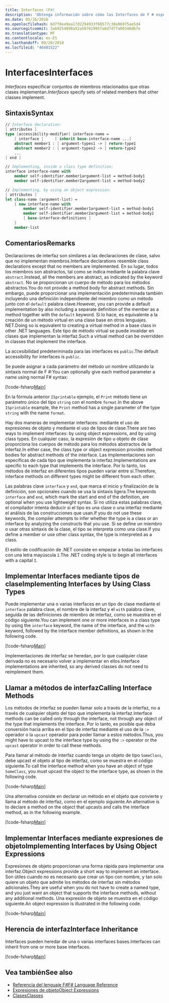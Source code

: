 ```yaml
---
title: Interfaces (F#)
description: 'Obtenga información sobre cómo las Interfaces de F # especificar conjuntos de miembros relacionados que otras clases implementan.'
ms.date: 05/16/2016
ms.openlocfilehash: 6d7f8ee9ea17d2294933f88577c30a96975ae5d4
ms.sourcegitcommit: 3ab9254890a52a50762995fa6d7d77a00348db7e
ms.translationtype: MT
ms.contentlocale: es-ES
ms.lasthandoff: 09/20/2018
ms.locfileid: "46481522"
---
```

# <a name="interfaces"></a><span data-ttu-id="1fdec-103">Interfaces</span><span class="sxs-lookup"><span data-stu-id="1fdec-103">Interfaces</span></span>

<span data-ttu-id="1fdec-104">*Interfaces* especificar conjuntos de miembros relacionados que otras clases implementan.</span><span class="sxs-lookup"><span data-stu-id="1fdec-104">*Interfaces* specify sets of related members that other classes implement.</span></span>

## <a name="syntax"></a><span data-ttu-id="1fdec-105">Sintaxis</span><span class="sxs-lookup"><span data-stu-id="1fdec-105">Syntax</span></span>

```fsharp
// Interface declaration:
[ attributes ]
type [accessibility-modifier] interface-name =
    [ interface ]     [ inherit base-interface-name ...]
    abstract member1 : [ argument-types1 -> ] return-type1
    abstract member2 : [ argument-types2 -> ] return-type2
    ...
[ end ]

// Implementing, inside a class type definition:
interface interface-name with
    member self-identifier.member1argument-list = method-body1
    member self-identifier.member2argument-list = method-body2

// Implementing, by using an object expression:
[ attributes ]
let class-name (argument-list) =
    { new interface-name with
        member self-identifier.member1argument-list = method-body1
        member self-identifier.member2argument-list = method-body2
        [ base-interface-definitions ]
    }
    member-list
```

## <a name="remarks"></a><span data-ttu-id="1fdec-106">Comentarios</span><span class="sxs-lookup"><span data-stu-id="1fdec-106">Remarks</span></span>

<span data-ttu-id="1fdec-107">Declaraciones de interfaz son similares a las declaraciones de clase, salvo que no implementan miembros.</span><span class="sxs-lookup"><span data-stu-id="1fdec-107">Interface declarations resemble class declarations except that no members are implemented.</span></span> <span data-ttu-id="1fdec-108">En su lugar, todos los miembros son abstractos, tal como se indica mediante la palabra clave `abstract`.</span><span class="sxs-lookup"><span data-stu-id="1fdec-108">Instead, all the members are abstract, as indicated by the keyword `abstract`.</span></span> <span data-ttu-id="1fdec-109">No se proporcionan un cuerpo de método para los métodos abstractos.</span><span class="sxs-lookup"><span data-stu-id="1fdec-109">You do not provide a method body for abstract methods.</span></span> <span data-ttu-id="1fdec-110">Sin embargo, puede proporcionar una implementación predeterminada también incluyendo una definición independiente del miembro como un método junto con el `default` palabra clave.</span><span class="sxs-lookup"><span data-stu-id="1fdec-110">However, you can provide a default implementation by also including a separate definition of the member as a method together with the `default` keyword.</span></span> <span data-ttu-id="1fdec-111">Si lo hace, es equivalente a la creación de un método virtual en una clase base en otros lenguajes. NET.</span><span class="sxs-lookup"><span data-stu-id="1fdec-111">Doing so is equivalent to creating a virtual method in a base class in other .NET languages.</span></span> <span data-ttu-id="1fdec-112">Este tipo de método virtual se puede invalidar en clases que implementan la interfaz.</span><span class="sxs-lookup"><span data-stu-id="1fdec-112">Such a virtual method can be overridden in classes that implement the interface.</span></span>

<span data-ttu-id="1fdec-113">La accesibilidad predeterminada para las interfaces es `public`.</span><span class="sxs-lookup"><span data-stu-id="1fdec-113">The default accessibility for interfaces is `public`.</span></span>

<span data-ttu-id="1fdec-114">Se puede asignar a cada parámetro del método un nombre utilizando la sintaxis normal de F #:</span><span class="sxs-lookup"><span data-stu-id="1fdec-114">You can optionally give each method parameter a name using normal F# syntax:</span></span>

[!code-fsharp[Main](../../../samples/snippets/fsharp/lang-ref-1/snippet24032.fs)]

<span data-ttu-id="1fdec-115">En la fórmula anterior `ISprintable` ejemplo, el `Print` método tiene un parámetro único del tipo `string` con el nombre `format`.</span><span class="sxs-lookup"><span data-stu-id="1fdec-115">In the above `ISprintable` example, the `Print` method has a single parameter of the type `string` with the name `format`.</span></span>

<span data-ttu-id="1fdec-116">Hay dos maneras de implementar interfaces: mediante el uso de expresiones de objeto y mediante el uso de tipos de clase.</span><span class="sxs-lookup"><span data-stu-id="1fdec-116">There are two ways to implement interfaces: by using object expressions, and by using class types.</span></span> <span data-ttu-id="1fdec-117">En cualquier caso, la expresión de tipo u objeto de clase proporciona los cuerpos de método para los métodos abstractos de la interfaz.</span><span class="sxs-lookup"><span data-stu-id="1fdec-117">In either case, the class type or object expression provides method bodies for abstract methods of the interface.</span></span> <span data-ttu-id="1fdec-118">Las implementaciones son específicas de cada tipo que implementa la interfaz.</span><span class="sxs-lookup"><span data-stu-id="1fdec-118">Implementations are specific to each type that implements the interface.</span></span> <span data-ttu-id="1fdec-119">Por lo tanto, los métodos de interfaz en diferentes tipos pueden variar entre sí.</span><span class="sxs-lookup"><span data-stu-id="1fdec-119">Therefore, interface methods on different types might be different from each other.</span></span>

<span data-ttu-id="1fdec-120">Las palabras clave `interface` y `end`, que marca el inicio y finalización de la definición, son opcionales cuando se usa la sintaxis ligera.</span><span class="sxs-lookup"><span data-stu-id="1fdec-120">The keywords `interface` and `end`, which mark the start and end of the definition, are optional when you use lightweight syntax.</span></span> <span data-ttu-id="1fdec-121">Si no utiliza estas palabras clave, el compilador intenta deducir si el tipo es una clase o una interfaz mediante el análisis de las construcciones que usan.</span><span class="sxs-lookup"><span data-stu-id="1fdec-121">If you do not use these keywords, the compiler attempts to infer whether the type is a class or an interface by analyzing the constructs that you use.</span></span> <span data-ttu-id="1fdec-122">Si se define un miembro o usar otras sintaxis de la clase, el tipo se interpreta como una clase.</span><span class="sxs-lookup"><span data-stu-id="1fdec-122">If you define a member or use other class syntax, the type is interpreted as a class.</span></span>

<span data-ttu-id="1fdec-123">El estilo de codificación de .NET consiste en empezar a todas las interfaces con una letra mayúscula `I`.</span><span class="sxs-lookup"><span data-stu-id="1fdec-123">The .NET coding style is to begin all interfaces with a capital `I`.</span></span>

## <a name="implementing-interfaces-by-using-class-types"></a><span data-ttu-id="1fdec-124">Implementar Interfaces mediante tipos de clase</span><span class="sxs-lookup"><span data-stu-id="1fdec-124">Implementing Interfaces by Using Class Types</span></span>

<span data-ttu-id="1fdec-125">Puede implementar una o varias interfaces en un tipo de clase mediante el `interface` palabra clave, el nombre de la interfaz y el `with` palabra clave, seguida de las definiciones de miembro de interfaz, como se muestra en el código siguiente.</span><span class="sxs-lookup"><span data-stu-id="1fdec-125">You can implement one or more interfaces in a class type by using the `interface` keyword, the name of the interface, and the `with` keyword, followed by the interface member definitions, as shown in the following code.</span></span>

[!code-fsharp[Main](../../../samples/snippets/fsharp/lang-ref-1/snippet2801.fs)]

<span data-ttu-id="1fdec-126">Implementaciones de interfaz se heredan, por lo que cualquier clase derivada no es necesario volver a implementar en ellos.</span><span class="sxs-lookup"><span data-stu-id="1fdec-126">Interface implementations are inherited, so any derived classes do not need to reimplement them.</span></span>

## <a name="calling-interface-methods"></a><span data-ttu-id="1fdec-127">Llamar a métodos de interfaz</span><span class="sxs-lookup"><span data-stu-id="1fdec-127">Calling Interface Methods</span></span>

<span data-ttu-id="1fdec-128">Los métodos de interfaz se pueden llamar solo a través de la interfaz, no a través de cualquier objeto del tipo que implementa la interfaz.</span><span class="sxs-lookup"><span data-stu-id="1fdec-128">Interface methods can be called only through the interface, not through any object of the type that implements the interface.</span></span> <span data-ttu-id="1fdec-129">Por lo tanto, es posible que deba conversión hacia arriba en el tipo de interfaz mediante el uso de la `:>` operador o la `upcast` operador para poder llamar a estos métodos.</span><span class="sxs-lookup"><span data-stu-id="1fdec-129">Thus, you might have to upcast to the interface type by using the `:>` operator or the `upcast` operator in order to call these methods.</span></span>

<span data-ttu-id="1fdec-130">Para llamar al método de interfaz cuando tenga un objeto de tipo `SomeClass`, debe upcast el objeto al tipo de interfaz, como se muestra en el código siguiente.</span><span class="sxs-lookup"><span data-stu-id="1fdec-130">To call the interface method when you have an object of type `SomeClass`, you must upcast the object to the interface type, as shown in the following code.</span></span>

[!code-fsharp[Main](../../../samples/snippets/fsharp/lang-ref-1/snippet2802.fs)]

<span data-ttu-id="1fdec-131">Una alternativa consiste en declarar un método en el objeto que convierte y llama al método de interfaz, como en el ejemplo siguiente.</span><span class="sxs-lookup"><span data-stu-id="1fdec-131">An alternative is to declare a method on the object that upcasts and calls the interface method, as in the following example.</span></span>

[!code-fsharp[Main](../../../samples/snippets/fsharp/lang-ref-1/snippet2803.fs)]

## <a name="implementing-interfaces-by-using-object-expressions"></a><span data-ttu-id="1fdec-132">Implementar Interfaces mediante expresiones de objeto</span><span class="sxs-lookup"><span data-stu-id="1fdec-132">Implementing Interfaces by Using Object Expressions</span></span>

<span data-ttu-id="1fdec-133">Expresiones de objeto proporcionan una forma rápida para implementar una interfaz.</span><span class="sxs-lookup"><span data-stu-id="1fdec-133">Object expressions provide a short way to implement an interface.</span></span> <span data-ttu-id="1fdec-134">Son útiles cuando no es necesario que crear un tipo con nombre, y tan solo quiere un objeto que admite los métodos de interfaz sin métodos adicionales.</span><span class="sxs-lookup"><span data-stu-id="1fdec-134">They are useful when you do not have to create a named type, and you just want an object that supports the interface methods, without any additional methods.</span></span> <span data-ttu-id="1fdec-135">Una expresión de objeto se muestra en el código siguiente.</span><span class="sxs-lookup"><span data-stu-id="1fdec-135">An object expression is illustrated in the following code.</span></span>

[!code-fsharp[Main](../../../samples/snippets/fsharp/lang-ref-1/snippet2804.fs)]

## <a name="interface-inheritance"></a><span data-ttu-id="1fdec-136">Herencia de interfaz</span><span class="sxs-lookup"><span data-stu-id="1fdec-136">Interface Inheritance</span></span>

<span data-ttu-id="1fdec-137">Interfaces pueden heredar de una o varias interfaces bases.</span><span class="sxs-lookup"><span data-stu-id="1fdec-137">Interfaces can inherit from one or more base interfaces.</span></span>

[!code-fsharp[Main](../../../samples/snippets/fsharp/lang-ref-1/snippet2805.fs)]

## <a name="see-also"></a><span data-ttu-id="1fdec-138">Vea también</span><span class="sxs-lookup"><span data-stu-id="1fdec-138">See also</span></span>

- [<span data-ttu-id="1fdec-139">Referencia del lenguaje F#</span><span class="sxs-lookup"><span data-stu-id="1fdec-139">F# Language Reference</span></span>](index.md)
- [<span data-ttu-id="1fdec-140">Expresiones de objeto</span><span class="sxs-lookup"><span data-stu-id="1fdec-140">Object Expressions</span></span>](object-expressions.md)
- [<span data-ttu-id="1fdec-141">Clases</span><span class="sxs-lookup"><span data-stu-id="1fdec-141">Classes</span></span>](classes.md)

